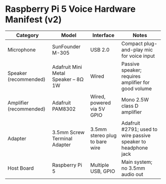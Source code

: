 # Raspberry Pi 5 Voice Hardware Manifest (v2)

| Category | Model | Interface | Notes |
|----------|-------|-----------|-------|
| Microphone | SunFounder M-305 | USB 2.0 | Compact plug-and-play mic for voice input |
| Speaker (recommended) | Adafruit Mini Metal Speaker – 8Ω 1W | Wired | Passive speaker; requires amplifier for good volume |
| Amplifier (recommended) | Adafruit PAM8302 | Wired, powered via 5V GPIO | Mono 2.5W class D amplifier |
| Adapter | 3.5mm Screw Terminal Adapter | 3.5mm stereo plug to bare wire | Adafruit #2791; used to wire passive speaker to headphone jack |
| Host Board | Raspberry Pi 5 | Multiple USB, GPIO | Main system; no 3.5mm audio out |
